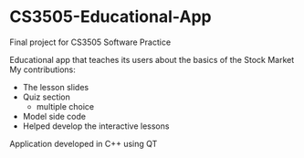 # CS3505-Educational-App
Final project for CS3505 Software Practice

Educational app that teaches its users about the basics of the Stock Market
My contributions:
  - The lesson slides
  - Quiz section
    - multiple choice
  - Model side code
  - Helped develop the interactive lessons

Application developed in C++ using QT
